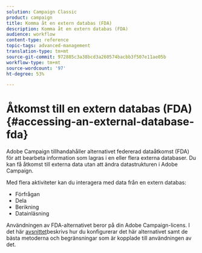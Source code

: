 ```yaml
---
solution: Campaign Classic
product: campaign
title: Komma åt en extern databas (FDA)
description: Komma åt en extern databas (FDA)
audience: workflow
content-type: reference
topic-tags: advanced-management
translation-type: tm+mt
source-git-commit: 972885c3a38bcd3a260574bacbb3f507e11ae05b
workflow-type: tm+mt
source-wordcount: '97'
ht-degree: 53%

---
```



# Åtkomst till en extern databas (FDA){#accessing-an-external-database-fda}

Adobe Campaign tillhandahåller alternativet federerad dataåtkomst (FDA) för att bearbeta information som lagras i en eller flera externa databaser. Du kan få åtkomst till externa data utan att ändra datastrukturen i Adobe Campaign.

Med flera aktiviteter kan du interagera med data från en extern databas:

* Förfrågan
* Dela
* Berikning
* Datainläsning

Användningen av FDA-alternativet beror på din Adobe Campaign-licens. I det här [avsnittet](../../installation/using/about-fda.md)beskrivs hur du konfigurerar det här alternativet samt de bästa metoderna och begränsningar som är kopplade till användningen av det.
